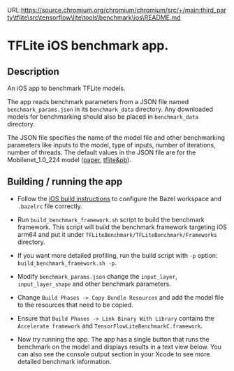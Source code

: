 URL:https://source.chromium.org/chromium/chromium/src/+/main:third_party\tflite\src\tensorflow\lite\tools\benchmark\ios\README.md
# TFLite iOS benchmark app.

## Description

An iOS app to benchmark TFLite models.

The app reads benchmark parameters from a JSON file named
`benchmark_params.json` in its `benchmark_data` directory. Any downloaded models
for benchmarking should also be placed in `benchmark_data` directory.

The JSON file specifies the name of the model file and other benchmarking
parameters like inputs to the model, type of inputs, number of iterations,
number of threads. The default values in the JSON file are for the
Mobilenet_1.0_224 model ([paper][mobilenet-paper],
[tflite&pb][mobilenet-model]).

## Building / running the app

*   Follow the [iOS build instructions][build-ios] to configure the Bazel
    workspace and `.bazelrc` file correctly.

*   Run `build_benchmark_framework.sh` script to build the benchmark framework.
    This script will build the benchmark framework targeting iOS arm64 and put
    it under `TFLiteBenchmark/TFLiteBenchmark/Frameworks` directory.

*   If you want more detailed profiling, run the build script with `-p` option:
    `build_benchmark_framework.sh -p`.

*   Modify `benchmark_params.json` change the `input_layer`, `input_layer_shape`
    and other benchmark parameters.

*   Change `Build Phases -> Copy Bundle Resources` and add the model file to the
    resources that need to be copied.

*   Ensure that `Build Phases -> Link Binary With Library` contains the
    `Accelerate framework` and `TensorFlowLiteBenchmarkC.framework`.

*   Now try running the app. The app has a single button that runs the benchmark
    on the model and displays results in a text view below. You can also see the
    console output section in your Xcode to see more detailed benchmark
    information.


[build-ios]: https://tensorflow.org/lite/guide/build_ios
[mobilenet-model]: https://storage.googleapis.com/download.tensorflow.org/models/mobilenet_v1_2018_02_22/mobilenet_v1_1.0_224.tgz
[mobilenet-paper]: https://arxiv.org/pdf/1704.04861.pdf
